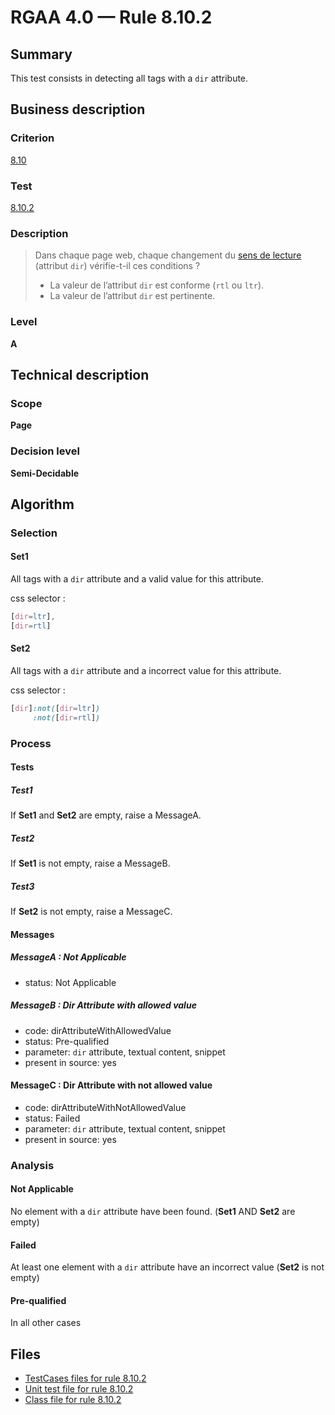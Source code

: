 # RGAA 4.0 — Rule 8.10.2

## Summary

This test consists in detecting all tags with a `dir` attribute.

## Business description

### Criterion

[8.10](https://www.numerique.gouv.fr/publications/rgaa-accessibilite/methode/criteres/#crit-8-10)

### Test

[8.10.2](https://www.numerique.gouv.fr/publications/rgaa-accessibilite/methode/criteres/#test-8-10-2)

### Description

> Dans chaque page web, chaque changement du [sens de lecture](https://www.numerique.gouv.fr/publications/rgaa-accessibilite/methode/glossaire/#sens-de-lecture) (attribut `dir`) vérifie-t-il ces conditions ?
> 
> * La valeur de l’attribut `dir` est conforme (`rtl` ou `ltr`).
> * La valeur de l’attribut `dir` est pertinente.

### Level

**A**


## Technical description

### Scope

**Page**

### Decision level

**Semi-Decidable**


## Algorithm

### Selection

#### Set1

All tags with a `dir` attribute and a valid value for this attribute.
  
css selector :
```css
[dir=ltr],
[dir=rtl]
```

#### Set2

All tags with a `dir` attribute and a incorrect value for this attribute.
  
css selector :
```css
[dir]:not([dir=ltr])
     :not([dir=rtl])
```

### Process

#### Tests

##### Test1

If **Set1** and **Set2** are empty, raise a MessageA.

##### Test2

If **Set1** is not empty, raise a MessageB.

##### Test3

If **Set2** is not empty, raise a MessageC.


#### Messages 

##### MessageA : Not Applicable

- status: Not Applicable

##### MessageB : Dir Attribute with allowed value

- code: dirAttributeWithAllowedValue
- status: Pre-qualified
- parameter: `dir` attribute, textual content, snippet
- present in source: yes

#### MessageC : Dir Attribute with not allowed value

- code: dirAttributeWithNotAllowedValue
- status: Failed
- parameter: `dir` attribute, textual content, snippet
- present in source: yes

### Analysis

#### Not Applicable

No element with a `dir` attribute have been found. (**Set1** AND **Set2** are empty)

#### Failed

At least one element with a `dir` attribute
have an incorrect value (**Set2** is not empty)

#### Pre-qualified

In all other cases


## Files

- [TestCases files for rule 8.10.2](https://gitlab.com/asqatasun/Asqatasun/-/tree/master/rules/rules-rgaa4.0/src/test/resources/testcases/rgaa40/Rgaa40Rule081002/)
- [Unit test file for rule 8.10.2](https://gitlab.com/asqatasun/Asqatasun/-/blob/master/rules/rules-rgaa4.0/src/test/java/org/asqatasun/rules/rgaa40/Rgaa40Rule081002Test.java)
- [Class file for rule 8.10.2](https://gitlab.com/asqatasun/Asqatasun/-/blob/master/rules/rules-rgaa4.0/src/main/java/org/asqatasun/rules/rgaa40/Rgaa40Rule081002.java)
